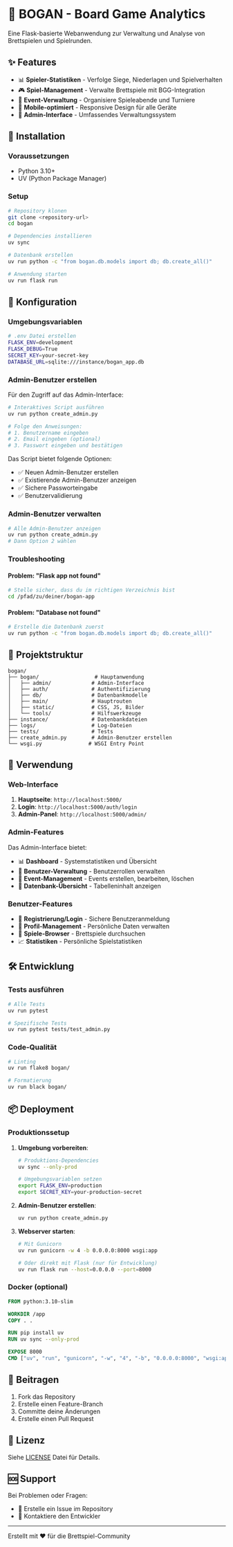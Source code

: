 # 🎲 BOGAN - Board Game Analytics

Eine Flask-basierte Webanwendung zur Verwaltung und Analyse von Brettspielen und Spielrunden.

## ✨ Features

- 📊 **Spieler-Statistiken** - Verfolge Siege, Niederlagen und Spielverhalten
- 🎮 **Spiel-Management** - Verwalte Brettspiele mit BGG-Integration
- 📅 **Event-Verwaltung** - Organisiere Spieleabende und Turniere
- 📱 **Mobile-optimiert** - Responsive Design für alle Geräte
- 🔐 **Admin-Interface** - Umfassendes Verwaltungssystem

## 🚀 Installation

### Voraussetzungen

- Python 3.10+
- UV (Python Package Manager)

### Setup

```bash
# Repository klonen
git clone <repository-url>
cd bogan

# Dependencies installieren
uv sync

# Datenbank erstellen
uv run python -c "from bogan.db.models import db; db.create_all()"

# Anwendung starten
uv run flask run
```

## 🔧 Konfiguration

### Umgebungsvariablen

```bash
# .env Datei erstellen
FLASK_ENV=development
FLASK_DEBUG=True
SECRET_KEY=your-secret-key
DATABASE_URL=sqlite:///instance/bogan_app.db
```

### Admin-Benutzer erstellen

Für den Zugriff auf das Admin-Interface:

```bash
# Interaktives Script ausführen
uv run python create_admin.py

# Folge den Anweisungen:
# 1. Benutzername eingeben
# 2. Email eingeben (optional)
# 3. Passwort eingeben und bestätigen
```

Das Script bietet folgende Optionen:

- ✅ Neuen Admin-Benutzer erstellen
- ✅ Existierende Admin-Benutzer anzeigen
- ✅ Sichere Passworteingabe
- ✅ Benutzervalidierung

### Admin-Benutzer verwalten

```bash
# Alle Admin-Benutzer anzeigen
uv run python create_admin.py
# Dann Option 2 wählen
```

### Troubleshooting

#### Problem: "Flask app not found"

```bash
# Stelle sicher, dass du im richtigen Verzeichnis bist
cd /pfad/zu/deiner/bogan-app
```

#### Problem: "Database not found"

```bash
# Erstelle die Datenbank zuerst
uv run python -c "from bogan.db.models import db; db.create_all()"
```

## 📁 Projektstruktur

```
bogan/
├── bogan/                  # Hauptanwendung
│   ├── admin/             # Admin-Interface
│   ├── auth/              # Authentifizierung
│   ├── db/                # Datenbankmodelle
│   ├── main/              # Hauptrouten
│   ├── static/            # CSS, JS, Bilder
│   └── tools/             # Hilfswerkzeuge
├── instance/              # Datenbankdateien
├── logs/                  # Log-Dateien
├── tests/                 # Tests
├── create_admin.py        # Admin-Benutzer erstellen
└── wsgi.py               # WSGI Entry Point
```

## 🎯 Verwendung

### Web-Interface

1. **Hauptseite**: `http://localhost:5000/`
2. **Login**: `http://localhost:5000/auth/login`
3. **Admin-Panel**: `http://localhost:5000/admin/`

### Admin-Features

Das Admin-Interface bietet:

- 📊 **Dashboard** - Systemstatistiken und Übersicht
- 👥 **Benutzer-Verwaltung** - Benutzerrollen verwalten
- 📅 **Event-Management** - Events erstellen, bearbeiten, löschen
- 💾 **Datenbank-Übersicht** - Tabelleninhalt anzeigen

### Benutzer-Features

- 🔐 **Registrierung/Login** - Sichere Benutzeranmeldung
- 👤 **Profil-Management** - Persönliche Daten verwalten
- 🎲 **Spiele-Browser** - Brettspiele durchsuchen
- 📈 **Statistiken** - Persönliche Spielstatistiken

## 🛠️ Entwicklung

### Tests ausführen

```bash
# Alle Tests
uv run pytest

# Spezifische Tests
uv run pytest tests/test_admin.py
```

### Code-Qualität

```bash
# Linting
uv run flake8 bogan/

# Formatierung
uv run black bogan/
```

## 📦 Deployment

### Produktionssetup

1. **Umgebung vorbereiten**:

   ```bash
   # Produktions-Dependencies
   uv sync --only-prod

   # Umgebungsvariablen setzen
   export FLASK_ENV=production
   export SECRET_KEY=your-production-secret
   ```

2. **Admin-Benutzer erstellen**:

   ```bash
   uv run python create_admin.py
   ```

3. **Webserver starten**:

   ```bash
   # Mit Gunicorn
   uv run gunicorn -w 4 -b 0.0.0.0:8000 wsgi:app

   # Oder direkt mit Flask (nur für Entwicklung)
   uv run flask run --host=0.0.0.0 --port=8000
   ```

### Docker (optional)

```dockerfile
FROM python:3.10-slim

WORKDIR /app
COPY . .

RUN pip install uv
RUN uv sync --only-prod

EXPOSE 8000
CMD ["uv", "run", "gunicorn", "-w", "4", "-b", "0.0.0.0:8000", "wsgi:app"]
```

## 🤝 Beitragen

1. Fork das Repository
2. Erstelle einen Feature-Branch
3. Committe deine Änderungen
4. Erstelle einen Pull Request

## 📄 Lizenz

Siehe [LICENSE](LICENSE) Datei für Details.

## 🆘 Support

Bei Problemen oder Fragen:

- 📝 Erstelle ein Issue im Repository
- 📧 Kontaktiere den Entwickler

---

Erstellt mit ❤️ für die Brettspiel-Community
